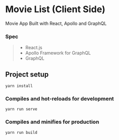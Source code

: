 # Movie List (Client Side)

Movie App Built with React, Apollo and GraphQL

### Spec
>- React.js
>- Apollo Framework for GraphQL
>- GraphQL

## Project setup
```
yarn install
```

### Compiles and hot-reloads for development
```
yarn run serve
```

### Compiles and minifies for production
```
yarn run build
```